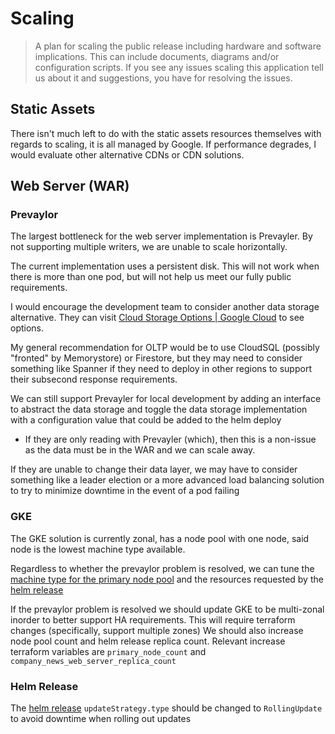 # Scaling

> A plan for scaling the public release including hardware and software implications. This can include documents, diagrams and/or configuration scripts. If you see any issues scaling this application tell us about it and suggestions, you have for resolving the issues.

## Static Assets

There isn't much left to do with the static assets resources themselves with regards to scaling, it is all managed by Google. If performance degrades, I would evaluate other alternative CDNs or CDN solutions.

## Web Server (WAR)

### Prevaylor

The largest bottleneck for the web server implementation is Prevayler. By not supporting multiple writers, we are unable to scale horizontally.

The current implementation uses a persistent disk. This will not work when there is more than one pod, but will not help us meet our fully public requirements.

I would encourage the development team to consider another data storage alternative. They can visit [Cloud Storage Options | Google Cloud](https://cloud.google.com/products/storage/) to see options. 

My general recommendation for OLTP would be to use CloudSQL (possibly "fronted" by Memorystore) or Firestore, but they may need to consider something like Spanner if they need to deploy in other regions to support their subsecond response requirements.

We can still support Prevayler for local development by adding an interface to abstract the data storage and toggle the data storage implementation with a configuration value that could be added to the helm deploy

* If they are only reading with Prevayler (which), then this is a non-issue as the data must be in the WAR and we can scale away.

If they are unable to change their data layer, we may have to consider something like a leader election or a more advanced load balancing solution to try to minimize downtime in the event of a pod failing

### GKE

The GKE solution is currently zonal, has a node pool with one node, said node is the lowest machine type available.

Regardless to whether the prevaylor problem is resolved, we can tune the [machine type for the primary node pool](../terraform/variables.tf) and the resources requested by the [helm release](../terraform/modules/company_news/web_server.tf)

If the prevaylor problem is resolved we should update GKE to be multi-zonal inorder to better support HA requirements. This will require terraform changes (specifically, support multiple zones) We should also increase node pool count and helm release replica count. Relevant increase terraform variables are `primary_node_count` and `company_news_web_server_replica_count`

### Helm Release

The [helm release](../terraform/modules/company_news/web_server.tf) `updateStrategy.type` should be changed to `RollingUpdate` to avoid downtime when rolling out updates

